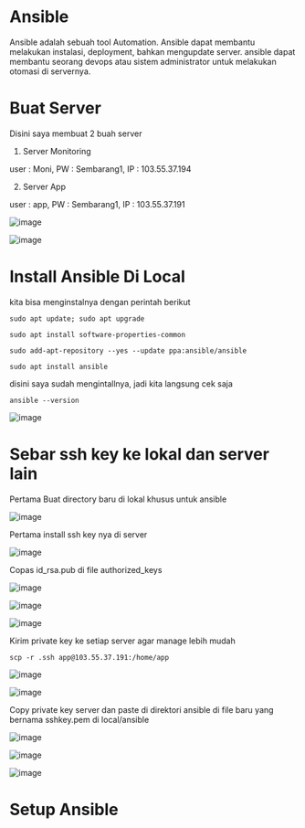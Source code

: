 # Ansible 

Ansible adalah sebuah tool Automation. Ansible dapat membantu melakukan instalasi, deployment, bahkan mengupdate server. ansible dapat membantu seorang devops atau sistem administrator untuk melakukan otomasi di servernya.



# Buat Server

Disini saya membuat 2 buah server

1. Server Monitoring

user : Moni, PW : Sembarang1, IP : 103.55.37.194

2. Server App

user : app, PW : Sembarang1, IP : 103.55.37.191

![image](https://user-images.githubusercontent.com/99697182/174741093-d53cefc6-cac2-4421-9735-b4274b1f927d.png)

![image](https://user-images.githubusercontent.com/99697182/174741032-041c5948-0e9e-4e1a-bd59-92d1d09cfc57.png)

# Install Ansible Di Local

kita bisa menginstalnya dengan perintah berikut

```
sudo apt update; sudo apt upgrade
```

```
sudo apt install software-properties-common
```

```
sudo add-apt-repository --yes --update ppa:ansible/ansible
```

```
sudo apt install ansible
```

disini saya sudah mengintallnya, jadi kita langsung cek saja

```
ansible --version
```

![image](https://user-images.githubusercontent.com/99697182/174758817-983db6b8-9d22-44ec-b73e-f87a54399432.png)

# Sebar ssh key ke lokal dan server lain

Pertama Buat directory baru di lokal khusus untuk ansible

![image](https://user-images.githubusercontent.com/99697182/174772794-5c83fee2-6952-45a6-8177-c9fa13772c39.png)

Pertama install ssh key nya di server 

![image](https://user-images.githubusercontent.com/99697182/174770403-6247656f-a4f4-4fd0-a3f3-da8b8b72b7a6.png)

Copas id_rsa.pub di file authorized_keys

![image](https://user-images.githubusercontent.com/99697182/174770920-6e284c38-7fd0-46df-99b3-5a26211cb8a6.png)

![image](https://user-images.githubusercontent.com/99697182/174770875-6cc133bc-3056-47f2-8f94-f2edf564beb6.png)

![image](https://user-images.githubusercontent.com/99697182/174771216-d946d768-b408-4f75-a46d-0b4b82da6632.png)

Kirim private key ke setiap server agar manage lebih mudah

```
scp -r .ssh app@103.55.37.191:/home/app
```

![image](https://user-images.githubusercontent.com/99697182/174772136-692d2ed4-333b-4b8d-82c1-201df136f2f5.png)

![image](https://user-images.githubusercontent.com/99697182/174772299-9b935b40-9d0c-41e1-a892-68bec855c67c.png)

Copy private key server dan paste di direktori ansible di file baru yang bernama sshkey.pem di local/ansible

![image](https://user-images.githubusercontent.com/99697182/174773543-916a1ea2-5b59-41b7-948a-1222b3a52d5a.png)

![image](https://user-images.githubusercontent.com/99697182/174773740-9525ddb7-b27b-4571-be36-f8a5199740df.png)

![image](https://user-images.githubusercontent.com/99697182/174773673-19b5ec47-d322-483d-850b-f9e1d7ec53e0.png)

# Setup Ansible



















